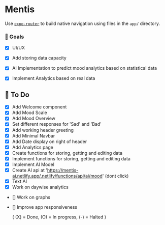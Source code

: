 # Mentis

Use [`expo-router`](https://expo.github.io/router) to build native navigation using files in the `app/` directory.

### 🚀 Goals

- [X] UI/UX
- [X] Add storing data capacity
- [X] AI Implementation to predict mood analytics based on statistical data
- [X] Implement Analytics based on real data



## 📝 To Do

- [X] Add Welcome component
- [X] Add Mood Scale
- [X] Add Mood Overview
- [X] Set different responses for 'Sad' and 'Bad'
- [X] Add working header greeting
- [X] Add Minimal Navbar
- [X] Add Date display on right of header
- [X] Add Analytics page
- [X] Create functions for storing, getting and editing data
- [X] Implement functions for storing, getting and editing data
- [X] Implement AI Model
- [X] Create AI api at 'https://mentis-ai.netlify.app/.netlify/functions/api/ai/mood' (dont click)
- [X] Text AI
- [X] Work on daywise analytics
- [] Work on graphs
- [] Improve app responsiveness

    ( (X) = Done, (O) = In progress, (-) = Halted )
